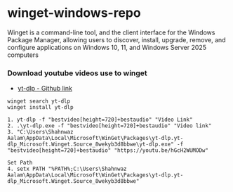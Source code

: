# winget-windows-repo
Winget is a command-line tool, and the client interface for the Windows Package Manager, allowing users to discover, install, upgrade, remove, and configure applications on Windows 10, 11, and Windows Server 2025 computers

### Download youtube videos use to winget

- [yt-dlp - Github link](https://github.com/yt-dlp/yt-dlp?tab=readme-ov-file)

```
winget search yt-dlp
winget install yt-dlp
```

```
1. yt-dlp -f "bestvideo[height=720]+bestaudio" "Video Link"
2. .\yt-dlp.exe -f "bestvideo[height=720]+bestaudio" "Video link"
3. "C:\Users\Shahnwaz Aalam\AppData\Local\Microsoft\WinGet\Packages\yt-dlp.yt-dlp_Microsoft.Winget.Source_8wekyb3d8bbwe\yt-dlp.exe" -f "bestvideo[height=720]+bestaudio" "https://youtu.be/hGcH2WUMODw"

Set Path
4. setx PATH "%PATH%;C:\Users\Shahnwaz Aalam\AppData\Local\Microsoft\WinGet\Packages\yt-dlp.yt-dlp_Microsoft.Winget.Source_8wekyb3d8bbwe"


